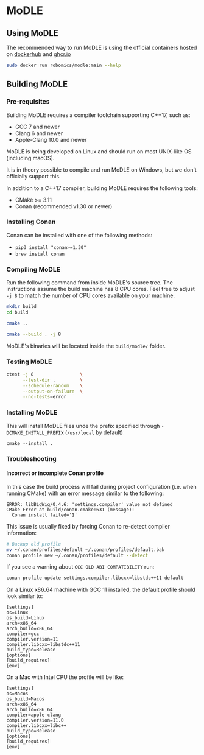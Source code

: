 # MoDLE


## Using MoDLE

The recommended way to run MoDLE is using the official containers hosted on [dockerhub](https://hub.docker.com/repository/docker/robomics/modle) and [ghcr.io](https://github.com/robomics/modle/pkgs/container/modle)

```bash
sudo docker run robomics/modle:main --help
```

## Building MoDLE

### Pre-requisites

Building MoDLE requires a compiler toolchain supporting C++17, such as:

- GCC 7 and newer
- Clang 6 and newer
- Apple-Clang 10.0 and newer

MoDLE is being developed on Linux and should run on most UNIX-like OS (including macOS).

It is in theory possible to compile and run MoDLE on Windows, but we don't officially support this.

In addition to a C++17 compiler, building MoDLE requires the following tools:

- CMake >= 3.11
- Conan (recommended v1.30 or newer)

### Installing Conan

Conan can be installed with one of the following methods:
- `pip3 install "conan>=1.30"`
- `brew install conan`

### Compiling MoDLE

Run the following command from inside MoDLE's source tree.
The instructions assume the build machine has 8 CPU cores.
Feel free to adjust `-j 8` to match the number of CPU cores available on your machine.

```bash
mkdir build
cd build

cmake ..

cmake --build . -j 8
```

MoDLE's binaries will be located inside the `build/modle/` folder.

### Testing MoDLE

```bash
ctest -j 8                 \
      --test-dir .         \
      --schedule-random    \
      --output-on-failure  \
      --no-tests=error
```

### Installing MoDLE

This will install MoDLE files unde the prefix specified through `-DCMAKE_INSTALL_PREFIX` (`/usr/local` by default)

```
cmake --install .
```

### Troubleshooting

#### Incorrect or incomplete Conan profile
In this case the build process will fail during project configuration (i.e. when running CMake) with an error message similar to the following:

```
ERROR: libBigWig/0.4.6: 'settings.compiler' value not defined
CMake Error at build/conan.cmake:631 (message):
  Conan install failed='1'
```

This issue is usually fixed by forcing Conan to re-detect compiler information:

```bash
# Backup old profile
mv ~/.conan/profiles/default ~/.conan/profiles/default.bak
conan profile new ~/.conan/profiles/default --detect
```

If you see a warning about `GCC OLD ABI COMPATIBILITY` run:
```bash
conan profile update settings.compiler.libcxx=libstdc++11 default
```

On a Linux x86_64 machine with GCC 11 installed, the default profile should look similar to:
```
[settings]
os=Linux
os_build=Linux
arch=x86_64
arch_build=x86_64
compiler=gcc
compiler.version=11
compiler.libcxx=libstdc++11
build_type=Release
[options]
[build_requires]
[env]
```

On a Mac with Intel CPU the profile will be like:
```
[settings]
os=Macos
os_build=Macos
arch=x86_64
arch_build=x86_64
compiler=apple-clang
compiler.version=11.0
compiler.libcxx=libc++
build_type=Release
[options]
[build_requires]
[env]
```

